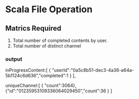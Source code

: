 #  Scala File Operation

##  Matrics Required
1. Total number of completed contents by user.
2. Total number of distinct channel

### output
inProgressContent:[
{
"userId":"0a5c8b51-dec3-4a36-a64a-5b1124c6d636","completed":1
}
],

uniqueChannel:[
{
"count":3064},{"id":"01235953109336064029450","count":36
}
]
 
 